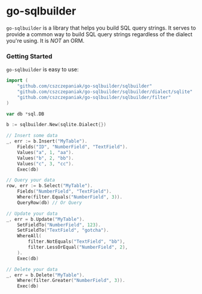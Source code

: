# go-sqlbuilder

`go-sqlbuilder` is a library that helps you build SQL query strings. It serves to provide a common way to build SQL
query strings regardless of the dialect you're using. It is _NOT_ an ORM.

### Getting Started

`go-sqlbuilder` is easy to use:

```go
import (
	"github.com/cszczepaniak/go-sqlbuilder/sqlbuilder"
	"github.com/cszczepaniak/go-sqlbuilder/sqlbuilder/dialect/sqlite"
	"github.com/cszczepaniak/go-sqlbuilder/sqlbuilder/filter"
)

var db *sql.DB

b := sqlbuilder.New(sqlite.Dialect{})

// Insert some data
_, err := b.Insert("MyTable").
	Fields("ID", "NumberField", "TextField").
	Values("a", 1, "aa").
	Values("b", 2, "bb").
	Values("c", 3, "cc").
	Exec(db)

// Query your data
row, err := b.Select("MyTable").
	Fields("NumberField", "TextField").
	Where(filter.Equals("NumberField", 3)).
	QueryRow(db) // Or Query

// Update your data
_, err = b.Update("MyTable").
	SetFieldTo("NumberField", 123).
	SetFieldTo("TextField", "gotcha").
	WhereAll(
		filter.NotEquals("TextField", "bb"),
		filter.LessOrEqual("NumberField", 2),
	).
	Exec(db)

// Delete your data
_, err = b.Delete("MyTable").
	Where(filter.Greater("NumberField", 3)).
	Exec(db)

```
